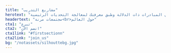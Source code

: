 ```yaml
---
title: "مشاريع التدريب"
herotext: "شارك في مشاريع العالم الحقيقي: ساهم في المبادرات ذات الدلالة وطبق معرفتك لمعالجة التحديات الرئيسية"
headertext: "مجتمعات مرنة<br>حول العالم"
cta1: "تبرع"
cta2: "انضم الآن"
cta1link: "#firstsectionn"
cta2link: "join_us"
bg: "/notassets/silhouttebg.jpg"
---
```

